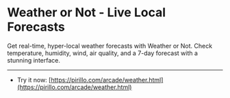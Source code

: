 
# Weather or Not - Live Local Forecasts

Get real-time, hyper-local weather forecasts with Weather or Not. Check temperature, humidity, wind, air quality, and a 7-day forecast with a stunning interface.

---

* Try it now: [https://pirillo.com/arcade/weather.html](https://pirillo.com/arcade/weather.html)
